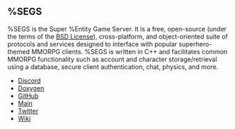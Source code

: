 %SEGS
-----
%SEGS is the Super %Entity Game Server. It is a free, open-source
(under the terms of the [BSD License](https://opensource.org/licenses/BSD-3-Clause)),
cross-platform, and object-oriented suite of protocols and services designed to interface with popular
superhero-themed MMORPG clients. %SEGS is written in C++ and facilitates common MMORPG functionality
such as account and character storage/retrieval using a database, secure client authentication, chat,
physics, and more.

- [Discord](https://discord.segs.dev/)
- [Doxygen](https://doxy.segs.dev/)
- [GitHub](https://github.com/Segs/Segs)
- [Main](http://www.segs.dev/)
- [Twitter](https://twitter.com/segscode)
- [Wiki](https://github.com/Segs/Segs/wiki)
